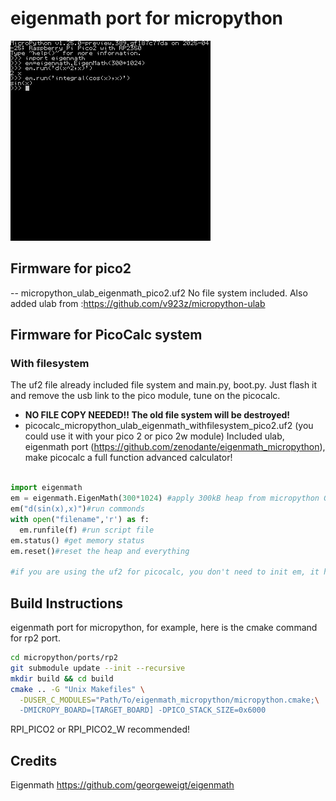 # eigenmath port for micropython

![PicoCalc screenshoot](./imgs/screenshot.jpg)

## Firmware for pico2
-- micropython_ulab_eigenmath_pico2.uf2
No file system included. Also added ulab from :https://github.com/v923z/micropython-ulab


## Firmware for PicoCalc system
### With filesystem
The uf2 file already included file system and main.py, boot.py. Just flash it and remove the usb link to the pico module, tune on the picocalc. 
- **NO FILE COPY NEEDED!! The old file system will be destroyed!**
- picocalc_micropython_ulab_eigenmath_withfilesystem_pico2.uf2 (you could use it with your pico 2 or pico 2w module)
Included ulab, eigenmath port (https://github.com/zenodante/eigenmath_micropython), make picocalc a full function advanced calculator!

```python

import eigenmath
em = eigenmath.EigenMath(300*1024) #apply 300kB heap from micropython GC
em("d(sin(x),x)")#run commonds
with open("filename",'r') as f:
  em.runfile(f) #run script file
em.status() #get memory status
em.reset()#reset the heap and everything

#if you are using the uf2 for picocalc, you don't need to init em, it has been init in the boot.py

```

## Build Instructions
eigenmath port for micropython, for example, here is the cmake command for rp2 port.

```sh
cd micropython/ports/rp2
git submodule update --init --recursive
mkdir build && cd build
cmake .. -G "Unix Makefiles" \
  -DUSER_C_MODULES="Path/To/eigenmath_micropython/micropython.cmake;\
  -DMICROPY_BOARD=[TARGET_BOARD] -DPICO_STACK_SIZE=0x6000
```
RPI_PICO2 or RPI_PICO2_W recommended!


## Credits
Eigenmath https://github.com/georgeweigt/eigenmath
